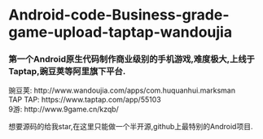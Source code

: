 # Android-code-Business-grade-game-upload-taptap-wandoujia
<h3>第一个Android原生代码制作商业级别的手机游戏,难度极大,上线于Taptap,豌豆荚等阿里旗下平台.</h3>
豌豆荚: http://www.wandoujia.com/apps/com.huquanhui.marksman <br>
TAP TAP: https://www.taptap.com/app/55103  <br>
9游: http://www.9game.cn/kzqb/ <br>

想要源码的给我star,在这里只能做一个半开源,github上最特别的Android项目.

